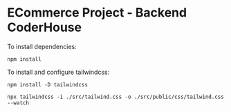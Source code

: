  # ECommerce Project - Backend CoderHouse

To install dependencies:

`npm install`

To install and configure tailwindcss:

`npm install -D tailwindcss`

`npx tailwindcss -i ./src/tailwind.css -o ./src/public/css/tailwind.css --watch`
